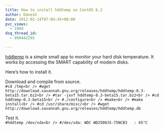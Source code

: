 ```yaml
---
title: How to install hddtemp on CentOS 6.2
author: Danesh
date: 2012-02-14T07:04:45+00:00
pvc_views:
  - 1984
dsq_thread_id:
  - 890442295

---
```

[hddtemp][1] is a simple small app to monitor your hard disk temperature. It works by accessing the SMART capability of modern disks.

Here&#8217;s how to install it.

Download and compile from source.  
`#cd /tmp<br />
#wget http://download.savannah.gnu.org/releases/hddtemp/hddtemp-0.3-beta15.tar.bz2<br />
#tar -jxvf hddtemp-0.3-beta15.tar.bz2<br />
#cd hddtemp-0.3-beta15<br />
#./configure<br />
#make<br />
#make install<br />
#cd /usr/share/misc/<br />
#wget http://download.savannah.gnu.org/releases/hddtemp/hddtemp.db`

Test it.  
`#hddtemp /dev/sda<br />
#/dev/sda: WDC WD2500JS-75NCB3   : 45°C`

 [1]: https://savannah.nongnu.org/projects/hddtemp/